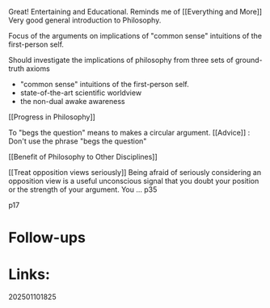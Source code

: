 Great!  Entertaining and Educational. Reminds me of [[Everything and More]]
Very good general introduction to Philosophy. 

Focus of the arguments on implications of "common sense" intuitions of the first-person self. 

Should investigate the implications of philosophy from three sets of ground-truth axioms
- "common sense" intuitions of the first-person self.
- state-of-the-art scientific worldview
- the non-dual awake awareness 

[[Progress in Philosophy]]

To "begs the question" means to makes a circular argument. 
[[Advice]] : Don't use the phrase "begs the question"

[[Benefit of Philosophy to Other Disciplines]]

[[Treat opposition views seriously]]
Being afraid of seriously considering an opposition view is a useful unconscious signal that you doubt your position or the strength of your argument.
You ... p35

p17
# Follow-ups


# Links: 



202501101825
